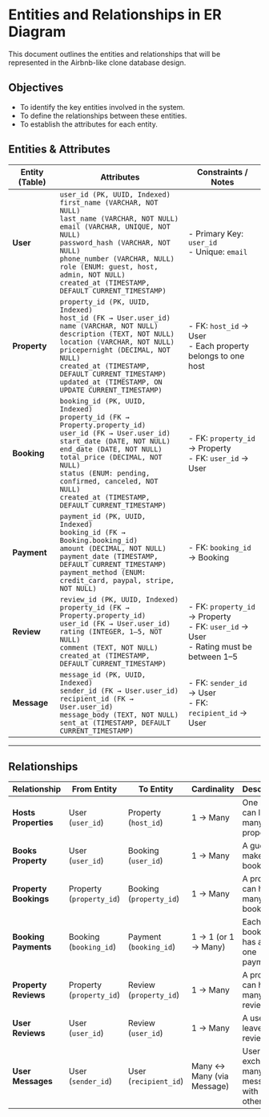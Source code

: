 # Entities and Relationships in ER Diagram
This document outlines the entities and relationships that will be represented in the Airbnb-like clone database design.

## Objectives
- To identify the key entities involved in the system.
- To define the relationships between these entities.
- To establish the attributes for each entity.


## Entities & Attributes
| **Entity (Table)** | **Attributes** | **Constraints / Notes** |
|---------------------|----------------|--------------------------|
| **User** | `user_id (PK, UUID, Indexed)` <br> `first_name (VARCHAR, NOT NULL)` <br> `last_name (VARCHAR, NOT NULL)` <br> `email (VARCHAR, UNIQUE, NOT NULL)` <br> `password_hash (VARCHAR, NOT NULL)` <br> `phone_number (VARCHAR, NULL)` <br> `role (ENUM: guest, host, admin, NOT NULL)` <br> `created_at (TIMESTAMP, DEFAULT CURRENT_TIMESTAMP)` | - Primary Key: `user_id` <br> - Unique: `email` |
| **Property** | `property_id (PK, UUID, Indexed)` <br> `host_id (FK → User.user_id)` <br> `name (VARCHAR, NOT NULL)` <br> `description (TEXT, NOT NULL)` <br> `location (VARCHAR, NOT NULL)` <br> `pricepernight (DECIMAL, NOT NULL)` <br> `created_at (TIMESTAMP, DEFAULT CURRENT_TIMESTAMP)` <br> `updated_at (TIMESTAMP, ON UPDATE CURRENT_TIMESTAMP)` | - FK: `host_id` → User <br> - Each property belongs to one host |
| **Booking** | `booking_id (PK, UUID, Indexed)` <br> `property_id (FK → Property.property_id)` <br> `user_id (FK → User.user_id)` <br> `start_date (DATE, NOT NULL)` <br> `end_date (DATE, NOT NULL)` <br> `total_price (DECIMAL, NOT NULL)` <br> `status (ENUM: pending, confirmed, canceled, NOT NULL)` <br> `created_at (TIMESTAMP, DEFAULT CURRENT_TIMESTAMP)` | - FK: `property_id` → Property <br> - FK: `user_id` → User |
| **Payment** | `payment_id (PK, UUID, Indexed)` <br> `booking_id (FK → Booking.booking_id)` <br> `amount (DECIMAL, NOT NULL)` <br> `payment_date (TIMESTAMP, DEFAULT CURRENT_TIMESTAMP)` <br> `payment_method (ENUM: credit_card, paypal, stripe, NOT NULL)` | - FK: `booking_id` → Booking |
| **Review** | `review_id (PK, UUID, Indexed)` <br> `property_id (FK → Property.property_id)` <br> `user_id (FK → User.user_id)` <br> `rating (INTEGER, 1–5, NOT NULL)` <br> `comment (TEXT, NOT NULL)` <br> `created_at (TIMESTAMP, DEFAULT CURRENT_TIMESTAMP)` | - FK: `property_id` → Property <br> - FK: `user_id` → User <br> - Rating must be between 1–5 |
| **Message** | `message_id (PK, UUID, Indexed)` <br> `sender_id (FK → User.user_id)` <br> `recipient_id (FK → User.user_id)` <br> `message_body (TEXT, NOT NULL)` <br> `sent_at (TIMESTAMP, DEFAULT CURRENT_TIMESTAMP)` | - FK: `sender_id` → User <br> - FK: `recipient_id` → User |

---

## Relationships
| **Relationship** | **From Entity** | **To Entity** | **Cardinality** | **Description** |
|------------------|----------------|---------------|----------------|----------------|
| **Hosts Properties** | User (`user_id`) | Property (`host_id`) | 1 → Many | One host can list many properties. |
| **Books Property** | User (`user_id`) | Booking (`user_id`) | 1 → Many | A guest can make many bookings. |
| **Property Bookings** | Property (`property_id`) | Booking (`property_id`) | 1 → Many | A property can have many bookings. |
| **Booking Payments** | Booking (`booking_id`) | Payment (`booking_id`) | 1 → 1 (or 1 → Many) | Each booking has at least one payment. |
| **Property Reviews** | Property (`property_id`) | Review (`property_id`) | 1 → Many | A property can have many reviews. |
| **User Reviews** | User (`user_id`) | Review (`user_id`) | 1 → Many | A user can leave many reviews. |
| **User Messages** | User (`sender_id`) | User (`recipient_id`) | Many ↔ Many (via Message) | Users can exchange many messages with each other. |
